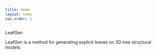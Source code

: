 ```yaml
---
title: Home
layout: home
nav_order: 1
---
```


LeafGen

LeafGen is a method for generating explicit leaves on 3D tree structural models.